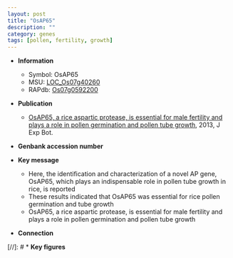 ```yaml
---
layout: post
title: "OsAP65"
description: ""
category: genes
tags: [pollen, fertility, growth]
---
```


* **Information**  
    + Symbol: OsAP65  
    + MSU: [LOC_Os07g40260](http://rice.plantbiology.msu.edu/cgi-bin/ORF_infopage.cgi?orf=LOC_Os07g40260)  
    + RAPdb: [Os07g0592200](http://rapdb.dna.affrc.go.jp/viewer/gbrowse_details/irgsp1?name=Os07g0592200)  

* **Publication**  
    + [OsAP65, a rice aspartic protease, is essential for male fertility and plays a role in pollen germination and pollen tube growth](http://www.ncbi.nlm.nih.gov/pubmed?term=OsAP65,+a+rice+aspartic+protease,+is+essential+for+male+fertility+and+plays+a+role+in+pollen+germination+and+pollen+tube+growth%5BTitle%5D), 2013, J Exp Bot.

* **Genbank accession number**  

* **Key message**  
    + Here, the identification and characterization of a novel AP gene, OsAP65, which plays an indispensable role in pollen tube growth in rice, is reported
    + These results indicated that OsAP65 was essential for rice pollen germination and tube growth
    + OsAP65, a rice aspartic protease, is essential for male fertility and plays a role in pollen germination and pollen tube growth

* **Connection**  

[//]: # * **Key figures**  


